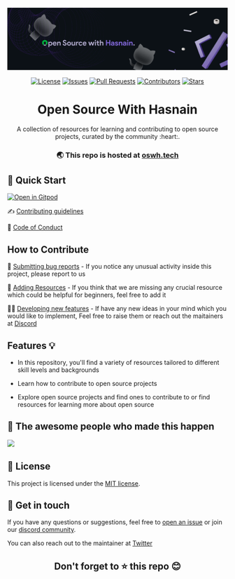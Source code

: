 <p align="center">
  <img src="open_source.png" alt="Open Source With Hasnain">
</p>
<p align="center">
  <a href="https://github.com/hasnainmakada-99/Open-Source-With-Hasnain/blob/main/LICENSE"><img src="https://img.shields.io/github/license/hasnainmakada-99/Open-Source-With-Hasnain" alt="License"></a>
  <a href="https://github.com/hasnainmakada-99/Open-Source-With-Hasnain/issues"><img src="https://img.shields.io/github/issues/hasnainmakada-99/Open-Source-With-Hasnain" alt="Issues"></a>
  <a href="https://github.com/hasnainmakada-99/Open-Source-With-Hasnain/pulls"><img src="https://img.shields.io/github/issues-pr/hasnainmakada-99/Open-Source-With-Hasnain" alt="Pull Requests"></a>
  <a href="https://github.com/hasnainmakada-99/Open-Source-With-Hasnain/graphs/contributors"><img src="https://img.shields.io/github/contributors/hasnainmakada-99/Open-Source-With-Hasnain" alt="Contributors"></a>
  <a href="https://github.com/hasnainmakada-99/Open-Source-With-Hasnain">
  <img src="https://img.shields.io/github/stars/hasnainmakada-99/Open-Source-With-Hasnain?style=social" alt="Stars"/>
  </a>
</p>
<h1 align="center"><b>Open Source With Hasnain</b></h2>
<p align="center">
  A collection of resources for learning and contributing to open source projects, curated by the community :heart:.
</p>

<h3 align="center">🌏 This repo is hosted at <a href="https://oswh.tech">oswh.tech</a></h3>

## 🚀 Quick Start

[![Open in Gitpod](https://gitpod.io/button/open-in-gitpod.svg "Open In Gitpod")](https://gitpod.io/#https://github.com/hasnainmakada-99/Open-Source-With-Hasnain)

✍️ [Contributing guidelines](./Contributing.md)

📃 [Code of Conduct](https://github.com/hasnainmakada-99/Open-Source-With-Hasnain/blob/main/.github/CODE_OF_CONDUCT.md)

## How to Contribute

:bug: [Submitting bug reports](https://github.com/hasnainmakada-99/Open-Source-With-Hasnain/issues/new/choose) - If you notice any unusual activity inside this project, please report to us

:memo: [Adding Resources](https://oswh.tech/#/how-to-add-resources) - If you think that we are missing any crucial resource which could be helpful for beginners, feel free to add it

:technologist: [Developing new features](https://github.com/hasnainmakada-99/Open-Source-With-Hasnain/issues) - If have any new ideas in your mind which you would like to implement, Feel free to raise them or reach out the maitainers at [Discord](https://discord.gg/d3uzRXFG9h)

## Features 💡

- In this repository, you'll find a variety of resources tailored to different skill levels and backgrounds

- Learn how to contribute to open source projects

- Explore open source projects and find ones to contribute to or find resources for learning more about open source

## 🎉 The awesome people who made this happen

<a href="https://github.com/hasnainmakada-99/Open-Source-With-Hasnain/blob/main/Contributors.md">
  <img src="https://contributors-img.web.app/image?repo=hasnainmakada-99/Open-Source-With-Hasnain"/>
</a>

## 📝 License

This project is licensed under the [MIT license](https://github.com/hasnainmakada-99/Open-Source-With-Hasnain/blob/main/LICENSE).

## 💬 Get in touch

If you have any questions or suggestions, feel free to [open an issue](https://github.com/hasnainmakada-99/Open-Source-With-Hasnain/issues/new/choose) or join our [discord community](https://discord.com/invite/ERTNmajnKE).

You can also reach out to the maintainer at [Twitter](https://twitter.com/Hasnain_Makada)

<h2 align="center">Don't forget to ⭐ this repo 😊</h2>
